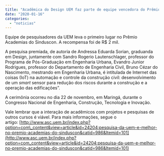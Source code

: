 ```yaml
---
title: "Acadêmica do Design UEM faz parte de equipe vencedora do Prêmio Academias do Sinduscon"
date: "2020-01-16"
categories: 
  - "noticias"
---
```


Equipe de pesquisadores da UEM leva o primeiro lugar no Prêmio Academias do Sinduscon. A recompensa foi de R$ 2 mil.

<!--more-->

A pesquisa premiada, de autoria de Andressa Eduarda Sorian, graduanda em Design, juntamente com Sandro Rogerio Lautenschlager, professor do Programa de Pós-Graduação em Engenharia Urbana, Evandro Junior Rodrigues, professor do Departamento de Engenharia Civil, Bruno Cézar do Nascimento, mestrando em Engenharia Urbana, é intitulada de Internet das coisas (IoT) na automação e controle da construção civil: desenvolvimento de um _smart_ sensor para redução dos riscos durante a construção e a operação das edificações”.

A cerimônia ocorreu no dia 22 de novembro, em Maringá, durante o Congresso Nacional de Engenharia, Construção, Tecnologia e Inovação.

Vale lembrar que a interação de acadêmicos com projetos e pesquisas de outros cursos é viável. Para mais informações, segue o artigo: [http://www.asc.uem.br/index.php?option=com\_content&view=article&id=24204:pesquisa-da-uem-e-melhor-no-premio-academias-do-sinduscon&catid=986&Itemid=101](http://www.asc.uem.br/index.php?option=com_content&view=article&id=24204:pesquisa-da-uem-e-melhor-no-premio-academias-do-sinduscon&catid=986&Itemid=101)
